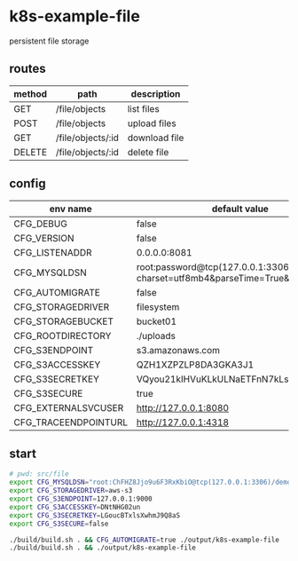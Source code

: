 # k8s-example-file
persistent file storage

## routes
| method | path              | description   |
| ------ | ----------------- | ------------- |
| GET    | /file/objects     | list files    |
| POST   | /file/objects     | upload files  |
| GET    | /file/objects/:id | download file |
| DELETE | /file/objects/:id | delete file   |

## config
| env name             | default value                                                                   |
| -------------------- | ------------------------------------------------------------------------------- |
| CFG_DEBUG            | false                                                                           |
| CFG_VERSION          | false                                                                           |
| CFG_LISTENADDR       | 0.0.0.0:8081                                                                    |
| CFG_MYSQLDSN         | root:password@tcp(127.0.0.1:3306)/dbname?charset=utf8mb4&parseTime=True&loc=UTC |
| CFG_AUTOMIGRATE      | false                                                                           |
| CFG_STORAGEDRIVER    | filesystem                                                                      |
| CFG_STORAGEBUCKET    | bucket01                                                                        |
| CFG_ROOTDIRECTORY    | ./uploads                                                                       |
| CFG_S3ENDPOINT       | s3.amazonaws.com                                                                |
| CFG_S3ACCESSKEY      | QZH1XZPZLP8DA3GKA3J1                                                            |
| CFG_S3SECRETKEY      | VQyou21kIHVuKLkULNaETFnN7kLstyiX2KEtVbuI                                        |
| CFG_S3SECURE         | true                                                                            |
| CFG_EXTERNALSVCUSER  | http://127.0.0.1:8080                                                           |
| CFG_TRACEENDPOINTURL | http://127.0.0.1:4318                                                           |

## start
```sh
# pwd: src/file
export CFG_MYSQLDSN="root:ChFHZ8Jjo9u6F3RxKbiO@tcp(127.0.0.1:3306)/demodb?charset=utf8mb4&parseTime=True&loc=UTC"
export CFG_STORAGEDRIVER=aws-s3
export CFG_S3ENDPOINT=127.0.0.1:9000
export CFG_S3ACCESSKEY=DNtNHG02un
export CFG_S3SECRETKEY=LGoucBTxlsXwhmJ9Q8aS
export CFG_S3SECURE=false

./build/build.sh . && CFG_AUTOMIGRATE=true ./output/k8s-example-file
./build/build.sh . && ./output/k8s-example-file
```
